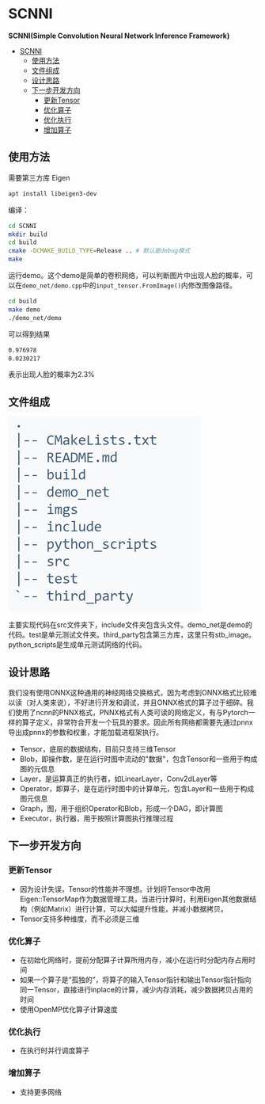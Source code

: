 # SCNNI
**SCNNI(Simple Convolution Neural Network Inference Framework)**
- [SCNNI](#scnni)
  - [使用方法](#使用方法)
  - [文件组成](#文件组成)
  - [设计思路](#设计思路)
  - [下一步开发方向](#下一步开发方向)
    - [更新Tensor](#更新tensor)
    - [优化算子](#优化算子)
    - [优化执行](#优化执行)
    - [增加算子](#增加算子)

## 使用方法
需要第三方库 Eigen
```sh
apt install libeigen3-dev
```

编译：
```sh
cd SCNNI
mkdir build
cd build
cmake -DCMAKE_BUILD_TYPE=Release .. # 默认是debug模式
make
```

运行demo。这个demo是简单的卷积网络，可以判断图片中出现人脸的概率，可以在`demo_net/demo.cpp`中的`input_tensor.FromImage()`内修改图像路径。
```sh
cd build
make demo
./demo_net/demo
```
可以得到结果
```sh
0.976978 
0.0230217
```
表示出现人脸的概率为2.3%

## 文件组成
![目录](imgs/tree.png)

主要实现代码在src文件夹下，include文件夹包含头文件。demo_net是demo的代码。test是单元测试文件夹。third_party包含第三方库，这里只有stb_image。python_scripts是生成单元测试网络的代码。
## 设计思路
我们没有使用ONNX这种通用的神经网络交换格式，因为考虑到ONNX格式比较难以读（对人类来说），不好进行开发和调试，并且ONNX格式的算子过于细碎。我们使用了ncnn的PNNX格式，PNNX格式有人类可读的网络定义，有与Pytorch一样的算子定义，非常符合开发一个玩具的要求。因此所有网络都需要先通过pnnx导出成pnnx的参数和权重，才能加载进框架执行。
* Tensor，底层的数据结构，目前只支持三维Tensor
* Blob，即操作数，是在运行时图中流动的"数据"，包含Tensor和一些用于构成图的元信息
* Layer，是运算真正的执行者，如LinearLayer，Conv2dLayer等
* Operator，即算子，是在运行时图中的计算单元，包含Layer和一些用于构成图元信息
* Graph，图，用于组织Operator和Blob，形成一个DAG，即计算图
* Executor，执行器，用于按照计算图执行推理过程
## 下一步开发方向
### 更新Tensor
 * 因为设计失误，Tensor的性能并不理想。计划将Tensor中改用Eigen::TensorMap作为数据管理工具，当进行计算时，利用Eigen其他数据结构（例如Matrix）进行计算，可以大幅提升性能，并减小数据拷贝。
 * Tensor支持多种维度，而不必须是三维
### 优化算子
* 在初始化网络时，提前分配算子计算所用内存，减小在运行时分配内存占用时间
* 如果一个算子是“孤独的”，将算子的输入Tensor指针和输出Tensor指针指向同一Tensor，直接进行inplace的计算，减少内存消耗，减少数据拷贝占用的时间
* 使用OpenMP优化算子计算速度
### 优化执行
* 在执行时并行调度算子
### 增加算子
* 支持更多网络